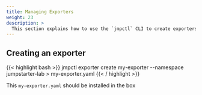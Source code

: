 ```yaml
---
title: Managing Exporters
weight: 23
description: >
  This section explains how to use the `jmpctl` CLI to create exporters and manage them.
---
```


## Creating an exporter

{{< highlight bash >}}
jmpctl exporter create my-exporter --namespace jumpstarter-lab > my-exporter.yaml
{{< / highlight >}}

This `my-exporter.yaml` should be installed in the box